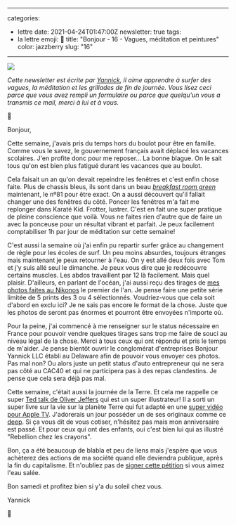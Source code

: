 
---
categories:
- lettre
date: 2021-04-24T01:47:00Z
newsletter: true
tags:
- la lettre
emoji: 💌
title: "Bonjour - 16 - Vagues, méditation et peintures"
color: jazzberry
slug: "16"
---
![](https://buttondown.s3.us-west-2.amazonaws.com/images/404e3c55-d0ad-470c-91f6-c71df7fbaaf5.jpeg) 

_Cette newsletter est écrite par [Yannick](https://yannickschutz.com/now), il aime apprendre à surfer des vagues, la méditation et les grillades de fin de journée. Vous lisez ceci parce que vous avez rempli un formulaire ou parce que quelqu'un vous a transmis ce mail, merci à lui et à vous._

👋  

Bonjour,

Cette semaine, j'avais pris du temps hors du boulot pour être en famille. Comme vous le savez, le gouvernement français avait déplacé les vacances scolaires. J'en profite donc pour me reposer... La bonne blague. On le sait tous qu'on est bien plus fatigué durant les vacances que au boulot. 

Cela faisait un an qu'on devait repeindre les fenêtres et c'est enfin chose faite. Plus de chassis bleus, ils sont dans un beau [_breakfast room green_](https://www.farrow-ball.com/fr/couleurs/breakfast-room-green) maintenant, le nº81 pour être exact. On a aussi découvert qu'il fallait changer une des fenêtres du côté. Poncer les fenêtres m'a fait me replonger dans Karaté Kid. Frotter, lustrer. C'est en fait une super pratique de pleine conscience que voilà. Vous ne faites rien d'autre que de faire un avec la ponceuse pour un résultat vibrant et parfait. Je peux facilement comptabiliser 1h par jour de méditation sur cette semaine!

C'est aussi la semaine où j'ai enfin pu repartir surfer grâce au changement de règle pour les écoles de surf. Un peu moins absurdes, toujours étranges mais maintenant je peux retourner à l'eau. On y est allé deux fois avec Tom et j'y suis allé seul le dimanche. Je peux vous dire que je redécouvre certains muscles. Les abdos travaillent par 12 là facilement. Mais quel plaisir. D'ailleurs, en parlant de l'océan, j'ai aussi reçu des tirages de [mes photos faites au Nikonos](http://yannickschutz.com/nikonos-glaz/) le premier de l'an. Je pense faire une petite série limitée de 5 prints des 3 ou 4 sélectionnés. Voudriez-vous que cela soit d'abord en exclu ici? Je ne sais pas encore le format de la chose. Juste que les photos de seront pas énormes et pourront être envoyées n'importe où. 

Pour la peine, j'ai commencé à me renseigner sur le status nécessaire en France pour pouvoir vendre quelques tirages sans trop me faire de souci au niveau légal de la chose. Merci à tous ceux qui ont répondu et pris le temps de m'aider. Je pense bientôt ouvrir le conglomérat d'entreprises Bonjour Yannick LLC établi au Delaware afin de pouvoir vous envoyer ces photos. Pas mal non? Ou alors juste un petit status d'auto entrepreneur qui ne sera pas côté au CAC40 et qui ne participera pas à des repas clandestins. Je pense que cela sera déjà pas mal. 

Cette semaine, c'était aussi la journée de la Terre. Et cela me rappelle ce super [Ted talk de Oliver Jeffers](https://www.ted.com/talks/oliver_jeffers_an_ode_to_living_on_earth/transcript) qui est un super illustrateur! Il a sorti un super livre sur la vie sur la planète Terre qui fut adapté en une [super vidéo pour Apple TV](https://www.oliverjeffers.com/here-we-are-film). J'adorerais un jour posséder un de ses originaux comme ce [deep](https://ojstuff.com/collections/ltd-edition-prints/products/deep-limited-edition). Si ça vous dit de vous cotiser, n'hésitez pas mais mon anniversaire est passé. Et pour ceux qui ont des enfants, oui c'est bien lui qui as illustré "Rebellion chez les crayons".

Bon, ça a été beaucoup de blabla et peu de liens mais j'espère que vous achèterez des actions de ma société quand elle deviendra publique, après la fin du capitalisme. Et n'oubliez pas de [signer cette pétition](https://www.weareoneocean.org/petition) si vous aimez l'eau salée.

Bon samedi et profitez bien si y'a du soleil chez vous.

Yannick

💌
